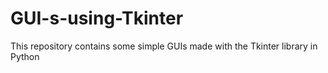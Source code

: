 # GUI-s-using-Tkinter
This repository contains some simple GUIs made with the Tkinter library in Python
